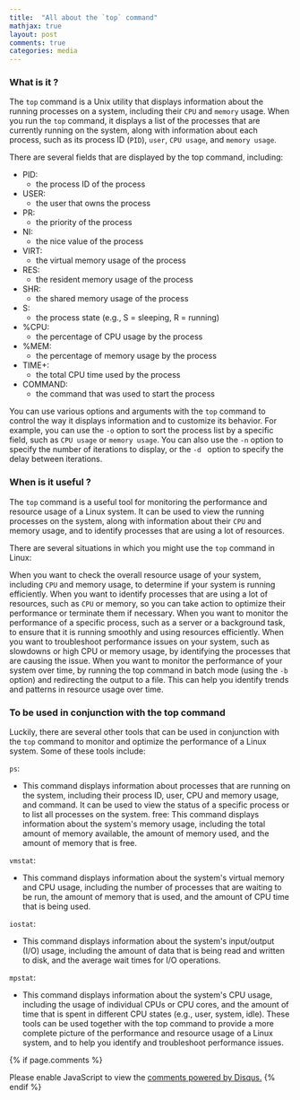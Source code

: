 ```yaml
---
title:  "All about the `top` command"
mathjax: true
layout: post
comments: true
categories: media
---
```

### What is it ?
The `top` command is a Unix utility that displays information about the running processes on a system, including their `CPU` and `memory` usage. When you run the `top` command, it displays a list of the processes that are currently running on the system, along with information about each process, such as its process ID (`PID`), `user`, `CPU usage`, and `memory usage`.

There are several fields that are displayed by the top command, including:

- PID: 
  - the process ID of the process
- USER: 
  - the user that owns the process
- PR: 
  - the priority of the process
- NI: 
  - the nice value of the process
- VIRT: 
  - the virtual memory usage of the process
- RES: 
  - the resident memory usage of the process
- SHR: 
  - the shared memory usage of the process
- S: 
  - the process state (e.g., S = sleeping, R = running)
- %CPU: 
  - the percentage of CPU usage by the process
- %MEM: 
  - the percentage of memory usage by the process
- TIME+: 
  - the total CPU time used by the process
- COMMAND: 
  - the command that was used to start the process

You can use various options and arguments with the `top` command to control the way it displays information and to customize its behavior. For example, you can use the `-o` option to sort the process list by a specific field, such as `CPU usage` or `memory usage`. You can also use the `-n` option to specify the number of iterations to display, or the `-d ` option to specify the delay between iterations.


### When is it useful ? 

The `top` command is a useful tool for monitoring the performance and resource usage of a Linux system. It can be used to view the running processes on the system, along with information about their `CPU` and memory usage, and to identify processes that are using a lot of resources.

There are several situations in which you might use the `top` command in Linux:

When you want to check the overall resource usage of your system, including `CPU` and memory usage, to determine if your system is running efficiently.
When you want to identify processes that are using a lot of resources, such as `CPU` or memory, so you can take action to optimize their performance or terminate them if necessary.
When you want to monitor the performance of a specific process, such as a server or a background task, to ensure that it is running smoothly and using resources efficiently.
When you want to troubleshoot performance issues on your system, such as slowdowns or high CPU or memory usage, by identifying the processes that are causing the issue.
When you want to monitor the performance of your system over time, by running the top command in batch mode (using the `-b` option) and redirecting the output to a file. This can help you identify trends and patterns in resource usage over time.


### To be used in conjunction with the top command 

Luckily, there are several other tools that can be used in conjunction with the `top` command to monitor and optimize the performance of a Linux system. Some of these tools include:

`ps`: 
- This command displays information about processes that are running on the system, including their process ID, user, CPU and memory usage, and command. It can be used to view the status of a specific process or to list all processes on the system.
free: This command displays information about the system's memory usage, including the total amount of memory available, the amount of memory used, and the amount of memory that is free.

`vmstat`: 
- This command displays information about the system's virtual memory and CPU usage, including the number of processes that are waiting to be run, the amount of memory that is used, and the amount of CPU time that is being used.

`iostat`: 
- This command displays information about the system's input/output (I/O) usage, including the amount of data that is being read and written to disk, and the average wait times for I/O operations.

`mpstat`: 
- This command displays information about the system's CPU usage, including the usage of individual CPUs or CPU cores, and the amount of time that is spent in different CPU states (e.g., user, system, idle).
These tools can be used together with the top command to provide a more complete picture of the performance and resource usage of a Linux system, and to help you identify and troubleshoot performance issues.





{% if page.comments %}
<div id="disqus_thread"></div>
<script>
    /**
    *  RECOMMENDED CONFIGURATION VARIABLES: EDIT AND UNCOMMENT THE SECTION BELOW TO INSERT DYNAMIC VALUES FROM YOUR PLATFORM OR CMS.
    *  LEARN WHY DEFINING THESE VARIABLES IS IMPORTANT: https://disqus.com/admin/universalcode/#configuration-variables    */
    /*
    var disqus_config = function () {
    this.page.url = PAGE_URL;  // Replace PAGE_URL with your page's canonical URL variable
    this.page.identifier = PAGE_IDENTIFIER; // Replace PAGE_IDENTIFIER with your page's unique identifier variable
    };
    */
    (function() { // DON'T EDIT BELOW THIS LINE
    var d = document, s = d.createElement('script');
    s.src = 'https://EXAMPLE.disqus.com/embed.js';
    s.setAttribute('data-timestamp', +new Date());
    (d.head || d.body).appendChild(s);
    })();
</script>
<noscript>Please enable JavaScript to view the <a href="https://disqus.com/?ref_noscript">comments powered by Disqus.</a></noscript>
{% endif %}